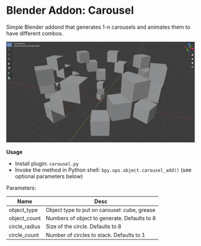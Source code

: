 # Blender Addon: Carousel

Simple Blender addond that generates 1-n carousels and animates them
to have different combos.

![example](./example.png)

**Usage**

- Install plugin: `carousel.py`
- Invoke the method in Python shell: `bpy.ops.object.carousel_add()` (see optional parameters below)

Parameters:

| Name          | Desc                                         |
| ------------- | -------------------------------------------- |
| object_type   | Object type to put on carousel: cube, grease |
| object_count  | Numbers of object to generate. Defaults to 8 |
| circle_radius | Size of the circle. Defaults to 8            |
| circle_count  | Number of circles to stack. Defaults to 1    |
